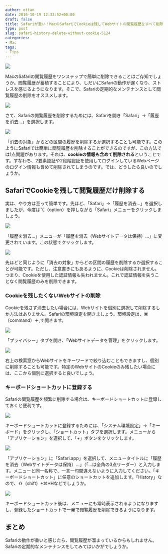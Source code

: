 ```yaml
---
author: ottan
date: 2016-10-19 12:33:52+00:00
draft: false
title: Safariが重い！MacのSafariでCookieは残してWebサイトの閲覧履歴をすべて削除する簡単な方法
type: post
slug: safari-history-delete-without-cookie-5124
categories:
- Mac
tags:
- Tips
---
```


![](/uploads/2016/10/161018-5806297b584e6.jpg)






MacのSafariの閲覧履歴をワンステップで簡単に削除できることはご存知でしょうか。閲覧履歴が蓄積することにより、しだいにSafariの動作が遅くなり、ストレスを感じるようになります。そこで、Safariの定期的なメンテナンスとして閲覧履歴の削除をオススメします。





![](/uploads/2016/10/161018-5806298227bce.png)






さて、Safariの閲覧履歴を削除するためには、Safariを開き「Safari」→「履歴を消去…」を選択します。





![](/uploads/2016/10/161018-58062986d8445.png)






「消去の対象」からどの区間の履歴を削除するか選択することも可能です。このようにSafariでは簡単に閲覧履歴を削除することができるのですが、この方法では1点問題があります。それは、**cookieの情報も含めて削除される**ということです。すなわち、2要素認証や2段階認証を使用してログインしているWebページのログイン情報も含めて削除されてしまうのです。では、どうしたら良いのでしょうか。





## SafariでCookieを残して閲覧履歴だけ削除する





実は、やり方は至って簡単です。先ほど、「Safari」→「履歴を消去…」を選択しましたが、今度は⌥（option）を押しながら「Safari」メニューをクリックしましょう。





![](/uploads/2016/10/161018-5806298bcb196.png)






「履歴を消去…」メニューが「履歴を消去（Webサイトデータは保持）…」に変更されています。この状態でクリックします。





![](/uploads/2016/10/161018-5806299171846.png)






先ほどと同じように「消去の対象」からどの区間の履歴を削除するか選択することが可能です。ただし、注意書きにもあるように、Cookieは削除されません。つまり、Cookieを使用した認証情報も失われません。これで認証情報を失うことなく閲覧履歴のみを削除できます。





### Cookieを残したくないWebサイトの削除





Cookieを残さず消去したい場合には、Webサイトを個別に選択して削除するしか方法はありません。Safariの環境設定を開きましょう。環境設定は、⌘（command）＋,で開きます。





![](/uploads/2016/10/161018-580629968166d.png)






「プライバシー」タブを開き、「Webサイトデータを管理」をクリックします。





![](/uploads/2016/10/161018-5806299ae40c6.png)






右上の検索窓からWebサイトをキーワードで絞り込むこともできますし、個別に削除することも可能です。特定のWebサイトのCookieのみ残したい場合には、ここから個別に選択すると良いでしょう。





### キーボードショートカットに登録する





Safariの閲覧履歴を頻繁に削除する場合は、キーボードショートカットに登録しておくと便利です。





![](/uploads/2016/10/161018-58062a7545ca7.png)






キーボードショートカットに登録するためには、「システム環境設定」→「キーボード」をクリックし、「ショートカット」タブを選択します。メニューから「アプリケーション」を選択して、「+」ボタンをクリックします。





![](/uploads/2016/10/161018-58062a7b5c451.png)






「アプリケーション」に「Safari.app」を選択して、メニュータイトルに「履歴を消去（Webサイトデータは保持）…」（「…は全角の3点リーダー）と入力します。メニューと同一名称で、一言一句間違えないように入力してください。「キーボードショートカット」に任意のショートカットを追加します。「History」なので、⇧（shift）+⌘+Hなどでしょうか。





![](/uploads/2016/10/161019-580767de56f2b.png)






キーボードショートカット後は、メニューにも常時表示されるようになりますし、登録したショートカットで一発で閲覧履歴を削除できるようになります。





## まとめ





Safariの動作が重いと感じたら、閲覧履歴が溜まっているからもしれません。Safariの定期的なメンテナンスをしてみてはいかがでしょうか。
